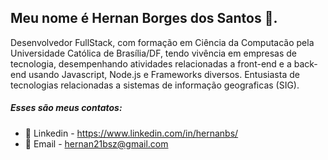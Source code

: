 ## Meu nome é Hernan Borges dos Santos 👋.

  Desenvolvedor FullStack, com formação em Ciência da Computacão pela Universidade Católica de Brasília/DF,
 tendo vivência em empresas de tecnologia, desempenhando atividades relacionadas a front-end e a back-end usando Javascript, Node.js e Frameworks diversos.
  Entusiasta de tecnologias relacionadas a sistemas de informação geograficas (SIG).
  
##### Esses são meus contatos:
- :large_blue_diamond: Linkedin - https://www.linkedin.com/in/hernanbs/
- :email: Email - hernan21bsz@gmail.com
